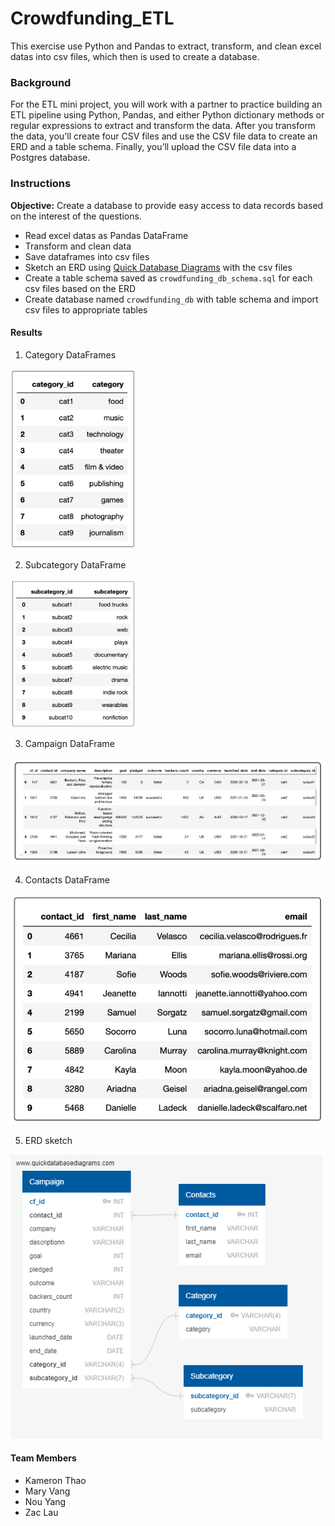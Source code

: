 # Crowdfunding_ETL
This exercise use Python and Pandas to extract, transform, and clean excel datas into csv files, which then is used to create a database. 

### Background
For the ETL mini project, you will work with a partner to practice building an ETL pipeline using Python, Pandas, and either Python dictionary methods or regular expressions to extract and transform the data. After you transform the data, you'll create four CSV files and use the CSV file data to create an ERD and a table schema. Finally, you’ll upload the CSV file data into a Postgres database.

### Instructions
**Objective:**
Create a database to provide easy access to data records based on the interest of the questions. 
* Read excel datas as Pandas DataFrame
* Transform and clean data
* Save dataframes into csv files 
* Sketch an ERD using [Quick Database Diagrams](https://app.quickdatabasediagrams.com/#/) with the csv files
* Create a table schema saved as `crowdfunding_db_schema.sql` for each csv files based on the ERD
* Create database named `crowdfunding_db` with table schema and import csv files to appropriate tables

#### Results
1. Category DataFrames

<img src="Images/category_df.jpg" width="200" />

2. Subcategory DataFrame 

<img src="Images/subcategory_df.jpg" width="200" />

3. Campaign DataFrame

<img src="Images/campaign_df.jpg" width="700" />

4. Contacts DataFrame

<img src="Images/contacts_df.jpg" width="500" />

5. ERD sketch 

<img src="Images/ERD sketch.png" width="500" />

#### Team Members
* Kameron Thao
* Mary Vang
* Nou Yang
* Zac Lau
